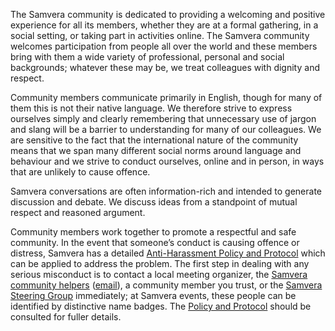 The Samvera community is dedicated to providing a welcoming and
positive experience for all its members, whether they are at a formal
gathering, in a social setting, or taking part in activities online.
The Samvera community welcomes participation from people all over the
world and these members bring with them a wide variety of
professional, personal and social backgrounds; whatever these may be,
we treat colleagues with dignity and respect.

Community members communicate primarily in English, though for many of
them this is not their native language. We therefore strive to express
ourselves simply and clearly remembering that unnecessary use of
jargon and slang will be a barrier to understanding for many of our
colleagues.  We are sensitive to the fact that the international
nature of the community means that we span many different social norms
around language and behaviour and we strive to conduct ourselves,
online and in person, in ways that are unlikely to cause offence.

Samvera conversations are often information-rich and intended to
generate discussion and debate.  We discuss ideas from a standpoint of
mutual respect and reasoned argument.

Community members work together to promote a respectful and safe
community. In the event that someone’s conduct is causing offence or
distress, Samvera has a detailed
[Anti-Harassment Policy and Protocol](https://wiki.duraspace.org/display/hydra/Anti-Harassment+Policy)
which can be applied to address the problem. The first step in dealing
with any serious misconduct is to contact a local meeting organizer,
the
[Samvera community helpers](https://wiki.duraspace.org/display/hydra/Hydra+Community+Helpers)
([email](mailto:helpers@projecthydra.org)), a community member you
trust, or the
[Samvera Steering Group](https://wiki.duraspace.org/display/hydra/Samvera+Steering+Group+membership)
immediately; at Samvera events, these people can be identified by
distinctive name badges. The
[Policy and Protocol](https://wiki.duraspace.org/display/hydra/Anti-Harassment+Policy)
should be consulted for fuller details.
